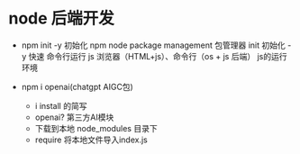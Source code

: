 # node 后端开发

- npm init -y 初始化
    npm node package management 包管理器
    init 初始化 -y 快速
    命令行运行 js
    浏览器（HTML+js）、命令行（os + js 后端）  js的运行环境

- npm i openai(chatgpt AIGC包)
    - i install 的简写
    - openai? 第三方AI模块
    - 下载到本地 node_modules 目录下
    - require 将本地文件导入index.js 
